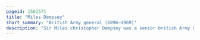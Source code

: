 ```yaml
---
pageid: 1562571
title: "Miles Dempsey"
short_summary: "British Army general (1896–1969)"
description: "Sir Miles christopher Dempsey was a senior british Army Officer who served in both World Wars. He commanded the second Army during the second World War in northwest Europe. A highly professional Career Soldier who made his Reputation in active Service Dempsey was widely thought of by both his Subordinates and Superiors most notably bernard Montgomery but is not well known."
---
```

